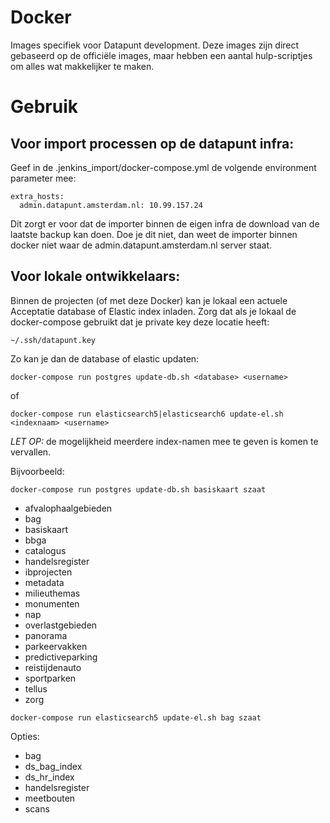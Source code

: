 Docker
======

Images specifiek voor Datapunt development. 
Deze images zijn direct gebaseerd op de officiële images, maar hebben een aantal hulp-scriptjes om alles wat makkelijker te maken. 


Gebruik
=======

Voor import processen op de datapunt infra:
------------------------------------------

Geef in de .jenkins_import/docker-compose.yml de volgende environment parameter mee:

    extra_hosts:
      admin.datapunt.amsterdam.nl: 10.99.157.24

Dit zorgt er voor dat de importer binnen de eigen infra de download van de laatste backup kan doen.
Doe je dit niet, dan weet de importer binnen docker niet waar de admin.datapunt.amsterdam.nl server staat.

Voor lokale ontwikkelaars:
-------------------------

Binnen de projecten (of met deze Docker) kan je lokaal een actuele Acceptatie database of Elastic index inladen.
Zorg dat als je lokaal de docker-compose gebruikt dat je private key deze locatie heeft: 

    ~/.ssh/datapunt.key
    
Zo kan je dan de database of elastic updaten:    

```
docker-compose run postgres update-db.sh <database> <username>
```

of

```
docker-compose run elasticsearch5|elasticsearch6 update-el.sh <indexnaam> <username>
```

*LET OP:* de mogelijkheid meerdere index-namen mee te geven is komen te vervallen.

Bijvoorbeeld:

```
docker-compose run postgres update-db.sh basiskaart szaat
```

- afvalophaalgebieden
- bag
- basiskaart
- bbga
- catalogus
- handelsregister
- ibprojecten
- metadata
- milieuthemas
- monumenten
- nap
- overlastgebieden
- panorama
- parkeervakken
- predictiveparking
- reistijdenauto
- sportparken
- tellus
- zorg


```
docker-compose run elasticsearch5 update-el.sh bag szaat
```

Opties:
- bag
- ds_bag_index
- ds_hr_index
- handelsregister
- meetbouten
- scans


